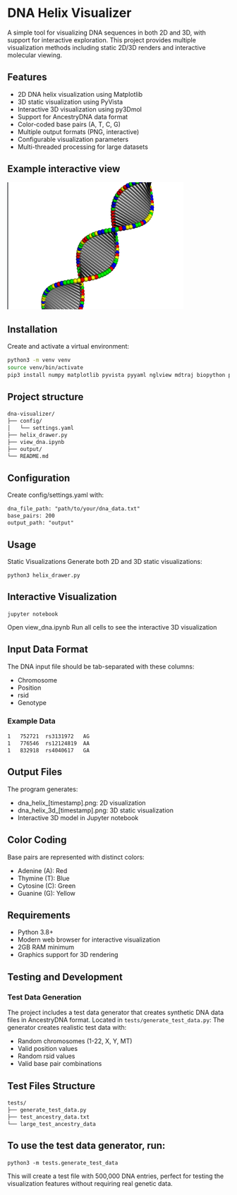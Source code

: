 # DNA Helix Visualizer

A simple tool for visualizing DNA sequences in both 2D and 3D, with support for interactive exploration. This project provides multiple visualization methods including static 2D/3D renders and interactive molecular viewing.

## Features

- 2D DNA helix visualization using Matplotlib
- 3D static visualization using PyVista
- Interactive 3D visualization using py3Dmol
- Support for AncestryDNA data format
- Color-coded base pairs (A, T, C, G)
- Multiple output formats (PNG, interactive)
- Configurable visualization parameters
- Multi-threaded processing for large datasets

## Example interactive view
<img src="img.png" width="400"/>

## Installation

Create and activate a virtual environment:
```bash
python3 -m venv venv
source venv/bin/activate
pip3 install numpy matplotlib pyvista pyyaml nglview mdtraj biopython py3dmol jupyter
```

## Project structure
```
dna-visualizer/
├── config/
│   └── settings.yaml
├── helix_drawer.py
├── view_dna.ipynb
├── output/
└── README.md
```

## Configuration
Create config/settings.yaml with:


```
dna_file_path: "path/to/your/dna_data.txt"
base_pairs: 200
output_path: "output"
```

## Usage
Static Visualizations
Generate both 2D and 3D static visualizations:

```aiignore
python3 helix_drawer.py

```

## Interactive Visualization
```aiignore
jupyter notebook

```

Open view_dna.ipynb
Run all cells to see the interactive 3D visualization

## Input Data Format
The DNA input file should be tab-separated with these columns:

* Chromosome
* Position
* rsid
* Genotype

### Example Data
```aiignore
1   752721  rs3131972   AG
1   776546  rs12124819  AA
1   832918  rs4040617   GA

```

## Output Files
The program generates:

* dna_helix_[timestamp].png: 2D visualization
* dna_helix_3d_[timestamp].png: 3D static visualization
* Interactive 3D model in Jupyter notebook

## Color Coding
Base pairs are represented with distinct colors:

* Adenine (A): Red
* Thymine (T): Blue
* Cytosine (C): Green
* Guanine (G): Yellow

## Requirements
* Python 3.8+
* Modern web browser for interactive visualization
* 2GB RAM minimum
* Graphics support for 3D rendering

## Testing and Development

### Test Data Generation

The project includes a test data generator that creates synthetic DNA data files in AncestryDNA format. Located in `tests/generate_test_data.py`:
The generator creates realistic test data with:

* Random chromosomes (1-22, X, Y, MT)
* Valid position values
* Random rsid values
* Valid base pair combinations

## Test Files Structure
```aiignore
tests/
├── generate_test_data.py
├── test_ancestry_data.txt
└── large_test_ancestry_data
```

## To use the test data generator, run:
```aiignore
python3 -m tests.generate_test_data

```

This will create a test file with 500,000 DNA entries, perfect for testing the visualization features without requiring real genetic data.


